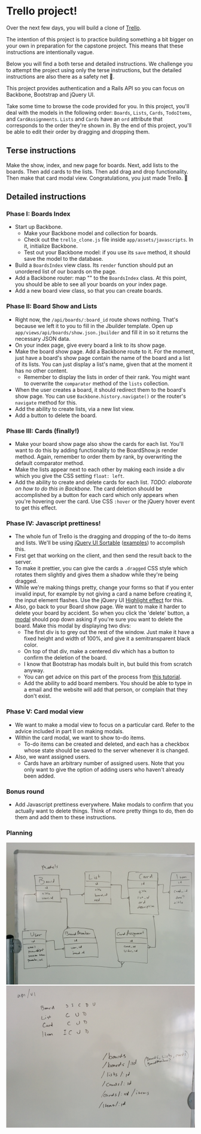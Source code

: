 # Trello project!

Over the next few days, you will build a clone of [Trello](https://trello.com/).

The intention of this project is to practice building something a bit bigger on
your own in preparation for the capstone project. This means that these
instructions are intentionally vague.

Below you will find a both terse and detailed instructions. We challenge you to
attempt the project using only the terse instructions, but the detailed
instructions are also there as a safety net :gift:.

This project provides authentication and a Rails API so you can focus on
Backbone, Bootstrap and jQuery UI.

Take some time to browse the code provided for you. In this project, you'll
deal with the models in the following order: `Boards`, `Lists`, `Cards`,
`TodoItems`, and `CardAssignments`. `Lists` and `Cards` have an `ord` attribute
that corresponds to the order they're shown in. By the end of this project,
you'll be able to edit their order by dragging and dropping them.

## Terse instructions

Make the show, index, and new page for boards. Next, add lists to the boards.
Then add cards to the lists. Then add drag and drop functionality. Then make
that card modal view. Congratulations, you just made Trello. :beers:

## Detailed instructions

### Phase I: Boards Index

* Start up Backbone.
  * Make your Backbone model and collection for boards.
  * Check out the `trello_clone.js` file inside `app/assets/javascripts`. In it,
    initialize Backbone.
  * Test out your Backbone model: if you use its `save` method, it should save
    the model to the database.
* Build a `BoardsIndex` view class. Its `render` function should put an
  unordered list of our boards on the page.
* Add a Backbone router: map "" to the `BoardsIndex` class. At this point, you
  should be able to see all your boards on your index page.
* Add a new board view class, so that you can create boards.

### Phase II: Board Show and Lists

* Right now, the `/api/boards/:board_id` route shows nothing. That's because
  we left it to you to fill in the Jbuilder template. Open up
  `app/views/api/boards/show.json.jbuilder` and fill it in so it returns
  the necessary JSON data.
* On your index page, give every board a link to its show page.
* Make the board show page. Add a Backbone route to it. For the moment, just
  have a board's show page contain the name of the board and a list of its
  lists.  You can just display a list's name, given that at the moment it has no
  other content.
  * Remember to display the lists in order of their rank. You might want to
    overwrite the `comparator` method of the `lists` collection.
* When the user creates a board, it should redirect them to the board's show
  page. You can use `Backbone.history.navigate()` or the router's `navigate`
  method for this.
* Add the ability to create lists, via a new list view.
* Add a button to delete the board.

### Phase III: Cards (finally!)

* Make your board show page also show the cards for each list. You'll want to do
  this by adding functionality to the BoardShow.js render method. Again,
  remember to order them by rank, by overwriting the default comparator method.
* Make the lists appear next to each other by making each inside a div which you
  give the CSS setting `float: left`.
* Add the ability to create and delete cards for each list. *TODO: elaborate on
  how to do this in Backbone.* The card deletion should be accomplished by a
  button for each card which only appears when you're hovering over the card.
  Use CSS `:hover` or the jQuery hover event to get this effect.

### Phase IV: Javascript prettiness!

* The whole fun of Trello is the dragging and dropping of the to-do items and
  lists. We'll be using [jQuery UI Sortable][jui_sortable]
  ([examples][jui_sortable_exs]) to accomplish this.
* First get that working on the client, and then send the result back to the
  server.
* To make it prettier, you can give the cards a `.dragged` CSS style which
  rotates them slightly and gives them a shadow while they're being dragged.
* While we're making things pretty, change your forms so that if you enter
  invalid input, for example by not giving a card a name before creating it, the
  input element flashes. Use the jQuery UI [Highlight
  effect](https://api.jqueryui.com/highlight-effect/) for this.
* Also, go back to your Board show page. We want to make it harder to delete
  your board by accident. So when you click the 'delete' button, a
  [modal](http://getbootstrap.com/javascript/#modals) should pop down asking if
  you're sure you want to delete the board. Make this modal by displaying two
  divs:
  * The first div is to grey out the rest of the window. Just make it have a
    fixed height and width of 100%, and give it a semitransparent black color.
  * On top of that div, make a centered div which has a button to confirm the
    deletion of the board.
  * I know that Bootstrap has modals built in, but build this from scratch
    anyway.
  * You can get advice on this part of the process from [this
    tutorial](http://www.jacklmoore.com/notes/jquery-modal-tutorial/).
  * Add the ability to add board members. You should be able to type in a email
    and the website will add that person, or complain that they don't exist.

[jui_sortable]: https://api.jqueryui.com/sortable/
[jui_sortable_exs]: http://jqueryui.com/sortable/

### Phase V: Card modal view

* We want to make a modal view to focus on a particular card. Refer to the
  advice included in part II on making modals.
* Within the card modal, we want to show to-do items.
  * To-do items can be created and deleted, and each has a checkbox whose state
    should be saved to the server whenever it is changed.
* Also, we want assigned users.
  * Cards have an arbitrary number of assigned users. Note that you only want to
    give the option of adding users who haven't already been added.

### Bonus round

* Add Javascript prettiness everywhere. Make modals to confirm that you actually
  want to delete things. Think of more pretty things to do, then do them and add
  them to these instructions.

### Planning

![alt text](trello-clone-images/models_doc.jpg "Models")
![alt text](trello-clone-images/routes_doc.jpg "Routes")

